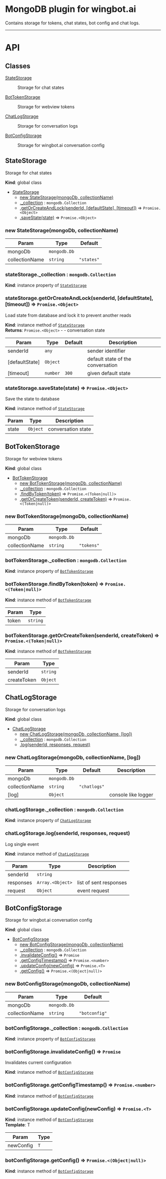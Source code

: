 # MongoDB plugin for wingbot.ai

Contains storage for tokens, chat states, bot config and chat logs.

-----------------

# API
## Classes

<dl>
<dt><a href="#StateStorage">StateStorage</a></dt>
<dd><p>Storage for chat states</p>
</dd>
<dt><a href="#BotTokenStorage">BotTokenStorage</a></dt>
<dd><p>Storage for webview tokens</p>
</dd>
<dt><a href="#ChatLogStorage">ChatLogStorage</a></dt>
<dd><p>Storage for conversation logs</p>
</dd>
<dt><a href="#BotConfigStorage">BotConfigStorage</a></dt>
<dd><p>Storage for wingbot.ai conversation config</p>
</dd>
</dl>

<a name="StateStorage"></a>

## StateStorage
Storage for chat states

**Kind**: global class  

* [StateStorage](#StateStorage)
    * [new StateStorage(mongoDb, collectionName)](#new_StateStorage_new)
    * [._collection](#StateStorage+_collection) : <code>mongodb.Collection</code>
    * [.getOrCreateAndLock(senderId, [defaultState], [timeout])](#StateStorage+getOrCreateAndLock) ⇒ <code>Promise.&lt;Object&gt;</code>
    * [.saveState(state)](#StateStorage+saveState) ⇒ <code>Promise.&lt;Object&gt;</code>

<a name="new_StateStorage_new"></a>

### new StateStorage(mongoDb, collectionName)

| Param | Type | Default |
| --- | --- | --- |
| mongoDb | <code>mongodb.Db</code> |  | 
| collectionName | <code>string</code> | <code>&quot;states&quot;</code> | 

<a name="StateStorage+_collection"></a>

### stateStorage._collection : <code>mongodb.Collection</code>
**Kind**: instance property of [<code>StateStorage</code>](#StateStorage)  
<a name="StateStorage+getOrCreateAndLock"></a>

### stateStorage.getOrCreateAndLock(senderId, [defaultState], [timeout]) ⇒ <code>Promise.&lt;Object&gt;</code>
Load state from database and lock it to prevent another reads

**Kind**: instance method of [<code>StateStorage</code>](#StateStorage)  
**Returns**: <code>Promise.&lt;Object&gt;</code> - - conversation state  

| Param | Type | Default | Description |
| --- | --- | --- | --- |
| senderId | <code>any</code> |  | sender identifier |
| [defaultState] | <code>Object</code> |  | default state of the conversation |
| [timeout] | <code>number</code> | <code>300</code> | given default state |

<a name="StateStorage+saveState"></a>

### stateStorage.saveState(state) ⇒ <code>Promise.&lt;Object&gt;</code>
Save the state to database

**Kind**: instance method of [<code>StateStorage</code>](#StateStorage)  

| Param | Type | Description |
| --- | --- | --- |
| state | <code>Object</code> | conversation state |

<a name="BotTokenStorage"></a>

## BotTokenStorage
Storage for webview tokens

**Kind**: global class  

* [BotTokenStorage](#BotTokenStorage)
    * [new BotTokenStorage(mongoDb, collectionName)](#new_BotTokenStorage_new)
    * [._collection](#BotTokenStorage+_collection) : <code>mongodb.Collection</code>
    * [.findByToken(token)](#BotTokenStorage+findByToken) ⇒ <code>Promise.&lt;(Token\|null)&gt;</code>
    * [.getOrCreateToken(senderId, createToken)](#BotTokenStorage+getOrCreateToken) ⇒ <code>Promise.&lt;(Token\|null)&gt;</code>

<a name="new_BotTokenStorage_new"></a>

### new BotTokenStorage(mongoDb, collectionName)

| Param | Type | Default |
| --- | --- | --- |
| mongoDb | <code>mongodb.Db</code> |  | 
| collectionName | <code>string</code> | <code>&quot;tokens&quot;</code> | 

<a name="BotTokenStorage+_collection"></a>

### botTokenStorage._collection : <code>mongodb.Collection</code>
**Kind**: instance property of [<code>BotTokenStorage</code>](#BotTokenStorage)  
<a name="BotTokenStorage+findByToken"></a>

### botTokenStorage.findByToken(token) ⇒ <code>Promise.&lt;(Token\|null)&gt;</code>
**Kind**: instance method of [<code>BotTokenStorage</code>](#BotTokenStorage)  

| Param | Type |
| --- | --- |
| token | <code>string</code> | 

<a name="BotTokenStorage+getOrCreateToken"></a>

### botTokenStorage.getOrCreateToken(senderId, createToken) ⇒ <code>Promise.&lt;(Token\|null)&gt;</code>
**Kind**: instance method of [<code>BotTokenStorage</code>](#BotTokenStorage)  

| Param | Type |
| --- | --- |
| senderId | <code>string</code> | 
| createToken | <code>Object</code> | 

<a name="ChatLogStorage"></a>

## ChatLogStorage
Storage for conversation logs

**Kind**: global class  

* [ChatLogStorage](#ChatLogStorage)
    * [new ChatLogStorage(mongoDb, collectionName, [log])](#new_ChatLogStorage_new)
    * [._collection](#ChatLogStorage+_collection) : <code>mongodb.Collection</code>
    * [.log(senderId, responses, request)](#ChatLogStorage+log)

<a name="new_ChatLogStorage_new"></a>

### new ChatLogStorage(mongoDb, collectionName, [log])

| Param | Type | Default | Description |
| --- | --- | --- | --- |
| mongoDb | <code>mongodb.Db</code> |  |  |
| collectionName | <code>string</code> | <code>&quot;chatlogs&quot;</code> |  |
| [log] | <code>Object</code> |  | console like logger |

<a name="ChatLogStorage+_collection"></a>

### chatLogStorage._collection : <code>mongodb.Collection</code>
**Kind**: instance property of [<code>ChatLogStorage</code>](#ChatLogStorage)  
<a name="ChatLogStorage+log"></a>

### chatLogStorage.log(senderId, responses, request)
Log single event

**Kind**: instance method of [<code>ChatLogStorage</code>](#ChatLogStorage)  

| Param | Type | Description |
| --- | --- | --- |
| senderId | <code>string</code> |  |
| responses | <code>Array.&lt;Object&gt;</code> | list of sent responses |
| request | <code>Object</code> | event request |

<a name="BotConfigStorage"></a>

## BotConfigStorage
Storage for wingbot.ai conversation config

**Kind**: global class  

* [BotConfigStorage](#BotConfigStorage)
    * [new BotConfigStorage(mongoDb, collectionName)](#new_BotConfigStorage_new)
    * [._collection](#BotConfigStorage+_collection) : <code>mongodb.Collection</code>
    * [.invalidateConfig()](#BotConfigStorage+invalidateConfig) ⇒ <code>Promise</code>
    * [.getConfigTimestamp()](#BotConfigStorage+getConfigTimestamp) ⇒ <code>Promise.&lt;number&gt;</code>
    * [.updateConfig(newConfig)](#BotConfigStorage+updateConfig) ⇒ <code>Promise.&lt;T&gt;</code>
    * [.getConfig()](#BotConfigStorage+getConfig) ⇒ <code>Promise.&lt;(Object\|null)&gt;</code>

<a name="new_BotConfigStorage_new"></a>

### new BotConfigStorage(mongoDb, collectionName)

| Param | Type | Default |
| --- | --- | --- |
| mongoDb | <code>mongodb.Db</code> |  | 
| collectionName | <code>string</code> | <code>&quot;botconfig&quot;</code> | 

<a name="BotConfigStorage+_collection"></a>

### botConfigStorage._collection : <code>mongodb.Collection</code>
**Kind**: instance property of [<code>BotConfigStorage</code>](#BotConfigStorage)  
<a name="BotConfigStorage+invalidateConfig"></a>

### botConfigStorage.invalidateConfig() ⇒ <code>Promise</code>
Invalidates current configuration

**Kind**: instance method of [<code>BotConfigStorage</code>](#BotConfigStorage)  
<a name="BotConfigStorage+getConfigTimestamp"></a>

### botConfigStorage.getConfigTimestamp() ⇒ <code>Promise.&lt;number&gt;</code>
**Kind**: instance method of [<code>BotConfigStorage</code>](#BotConfigStorage)  
<a name="BotConfigStorage+updateConfig"></a>

### botConfigStorage.updateConfig(newConfig) ⇒ <code>Promise.&lt;T&gt;</code>
**Kind**: instance method of [<code>BotConfigStorage</code>](#BotConfigStorage)  
**Template**: T  

| Param | Type |
| --- | --- |
| newConfig | <code>T</code> | 

<a name="BotConfigStorage+getConfig"></a>

### botConfigStorage.getConfig() ⇒ <code>Promise.&lt;(Object\|null)&gt;</code>
**Kind**: instance method of [<code>BotConfigStorage</code>](#BotConfigStorage)  
